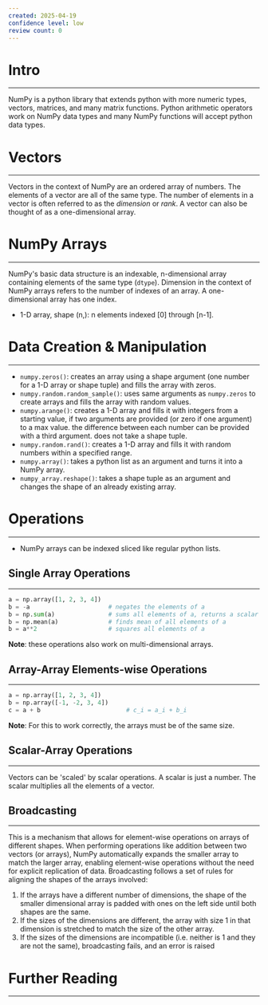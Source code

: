 ```yaml
---
created: 2025-04-19
confidence level: low
review count: 0
---
```

# Intro
---
NumPy is a python library that extends python with more numeric types, vectors, matrices, and many matrix functions. Python arithmetic operators work on NumPy data types and many NumPy functions will accept python data types.

# Vectors
---
Vectors in the context of NumPy are an ordered array of numbers. The elements of a vector are all of the same type. The number of elements in a vector is often referred to as the _dimension_ or _rank_. A vector can also be thought of as a one-dimensional array.

# NumPy Arrays
---
NumPy's basic data structure is an indexable, n-dimensional array containing elements of the same type (`dtype`). Dimension in the context of NumPy arrays refers to the number of indexes of an array. A one-dimensional array has one index.
+ 1-D array, shape (n,): n elements indexed \[0] through \[n-1].

# Data Creation & Manipulation
---
+ `numpy.zeros()`: creates an array using a shape argument (one number for a 1-D array or shape tuple) and fills the array with zeros.
+ `numpy.random.random_sample()`: uses same arguments as `numpy.zeros` to create arrays and fills the array with random values.
+ `numpy.arange()`: creates a 1-D array and fills it with integers from a starting value, if two arguments are provided (or zero if one argument) to a max value. the difference between each number can be provided with a third argument. does not take a shape tuple.
+ `numpy.random.rand()`: creates a 1-D array and fills it with random numbers within a specified range.
+ `numpy.array()`: takes a python list as an argument and turns it into a NumPy array.
+ `numpy_array.reshape()`: takes a shape tuple as an argument and changes the shape of an already existing array.

# Operations
---
+ NumPy arrays can be indexed sliced like regular python lists.

## Single Array Operations
---
```python
a = np.array([1, 2, 3, 4])
b = -a                      # negates the elements of a
b = np.sum(a)               # sums all elements of a, returns a scalar 
b = np.mean(a)              # finds mean of all elements of a
b = a**2                    # squares all elements of a
```
**Note**: these operations also work on multi-dimensional arrays.

## Array-Array Elements-wise Operations
---
```python
a = np.array([1, 2, 3, 4])
b = np.array([-1, -2, 3, 4])
c = a + b                        # c_i = a_i + b_i
```
**Note**: For this to work correctly, the arrays must be of the same size.

## Scalar-Array Operations
---
Vectors can be 'scaled' by scalar operations. A scalar is just a number. The scalar multiplies all the elements of a vector.

## Broadcasting
---
This is a mechanism that allows for element-wise operations on arrays of different shapes. When performing operations like addition between two vectors (or arrays), NumPy automatically expands the smaller array to match the larger array, enabling element-wise operations without the need for explicit replication of data. Broadcasting follows a set of rules for aligning the shapes of the arrays involved:
1. If the arrays have a different number of dimensions, the shape of the smaller dimensional array is padded with ones on the left side until both shapes are the same.
2. If the sizes of the dimensions are different, the array with size 1 in that dimension is stretched to match the size of the other array.
3. If the sizes of the dimensions are incompatible (i.e. neither is 1 and they are not the same), broadcasting fails, and an error is raised

# Further  Reading
---